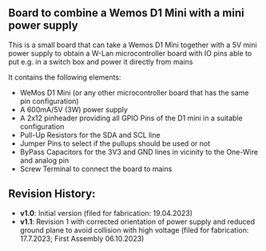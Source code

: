 ## Board to combine a Wemos D1 Mini with a mini power supply

This is a small board that can take a Wemos D1 Mini  together with a 5V mini power supply to obtain a W-Lan microcontroller board with IO pins able to put e.g. in a switch box and power it
directly from mains

It contains the following elements:

- WeMos D1 Mini (or any other microcontroller board that has the same pin configuration)
- A 600mA/5V (3W) power supply 
- A 2x12 pinheader providing all GPIO Pins of the D1 mini in a suitable configuration
- Pull-Up Resistors for the SDA and SCL line
- Jumper Pins to select if the pullups should be used or not
- ByPass Capacitors for the 3V3 and GND lines in vicinity to the One-Wire and analog pin
- Screw Terminal to connect the board to mains

## Revision History:

- **v1.0**: Initial version (filed for fabrication: 19.04.2023)
- **v1.1**: Revision 1 with corrected orientation of power supply and reduced ground plane to avoid collision with high voltage (filed for fabrication: 17.7.2023; First Assembly 06.10.2023)


